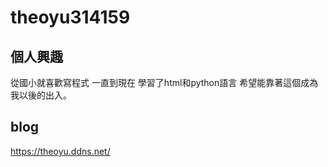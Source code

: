 # theoyu314159

## 個人興趣
從國小就喜歡寫程式
一直到現在
學習了html和python語言
希望能靠著這個成為我以後的出入。

## blog

https://theoyu.ddns.net/
